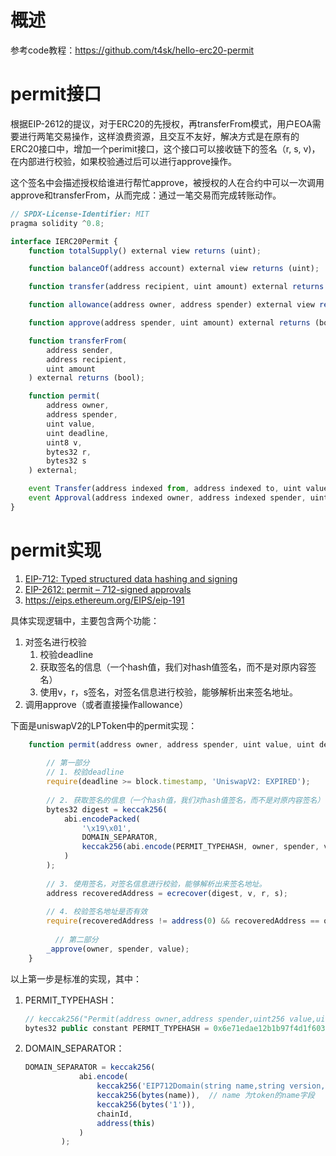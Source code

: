 # 概述

参考code教程：https://github.com/t4sk/hello-erc20-permit

# permit接口

根据EIP-2612的提议，对于ERC20的先授权，再transferFrom模式，用户EOA需要进行两笔交易操作，这样浪费资源，且交互不友好，解决方式是在原有的ERC20接口中，增加一个perimit接口，这个接口可以接收链下的签名（r, s, v)，在内部进行校验，如果校验通过后可以进行approve操作。

这个签名中会描述授权给谁进行帮忙approve，被授权的人在合约中可以一次调用approve和transferFrom，从而完成：通过一笔交易而完成转账动作。

```js
// SPDX-License-Identifier: MIT
pragma solidity ^0.8;

interface IERC20Permit {
    function totalSupply() external view returns (uint);

    function balanceOf(address account) external view returns (uint);

    function transfer(address recipient, uint amount) external returns (bool);

    function allowance(address owner, address spender) external view returns (uint);

    function approve(address spender, uint amount) external returns (bool);

    function transferFrom(
        address sender,
        address recipient,
        uint amount
    ) external returns (bool);

    function permit(
        address owner,
        address spender,
        uint value,
        uint deadline,
        uint8 v,
        bytes32 r,
        bytes32 s
    ) external;

    event Transfer(address indexed from, address indexed to, uint value);
    event Approval(address indexed owner, address indexed spender, uint value);
}
```

# permit实现

1. [EIP-712: Typed structured data hashing and signing](https://eips.ethereum.org/EIPS/eip-712，)
2. [EIP-2612: permit – 712-signed approvals](https://eips.ethereum.org/EIPS/eip-2612)
3. https://eips.ethereum.org/EIPS/eip-191



具体实现逻辑中，主要包含两个功能：

1. 对签名进行校验
   1. 校验deadline
   2. 获取签名的信息（一个hash值，我们对hash值签名，而不是对原内容签名）
   3. 使用v，r，s签名，对签名信息进行校验，能够解析出来签名地址。
2. 调用approve（或者直接操作allowance）

下面是uniswapV2的LPToken中的permit实现：

```js
    function permit(address owner, address spender, uint value, uint deadline, uint8 v, bytes32 r, bytes32 s) external {
      
      	// 第一部分
      	// 1. 校验deadline
        require(deadline >= block.timestamp, 'UniswapV2: EXPIRED');
      
      	// 2. 获取签名的信息（一个hash值，我们对hash值签名，而不是对原内容签名）
        bytes32 digest = keccak256(
            abi.encodePacked(
                '\x19\x01',
                DOMAIN_SEPARATOR,
                keccak256(abi.encode(PERMIT_TYPEHASH, owner, spender, value, nonces[owner]++, deadline))
            )
        );
      
      	// 3. 使用签名，对签名信息进行校验，能够解析出来签名地址。
        address recoveredAddress = ecrecover(digest, v, r, s);
      
      	// 4. 校验签名地址是否有效
        require(recoveredAddress != address(0) && recoveredAddress == owner, 'UniswapV2: INVALID_SIGNATURE'); // onwer入参，这个token的所有者，授权给spender花费
      
	      // 第二部分
        _approve(owner, spender, value);
    }
```

以上第一步是标准的实现，其中：

1. PERMIT_TYPEHASH：

   ```js
   // keccak256("Permit(address owner,address spender,uint256 value,uint256 nonce,uint256 deadline)");
   bytes32 public constant PERMIT_TYPEHASH = 0x6e71edae12b1b97f4d1f60370fef10105fa2faae0126114a169c64845d6126c9;   
   ```

2. DOMAIN_SEPARATOR：

   ```js
   DOMAIN_SEPARATOR = keccak256(
               abi.encode(
                   keccak256('EIP712Domain(string name,string version,uint256 chainId,address verifyingContract)'),
                   keccak256(bytes(name)),  // name 为token的name字段
                   keccak256(bytes('1')),
                   chainId,
                   address(this)
               )
           );
   ```

